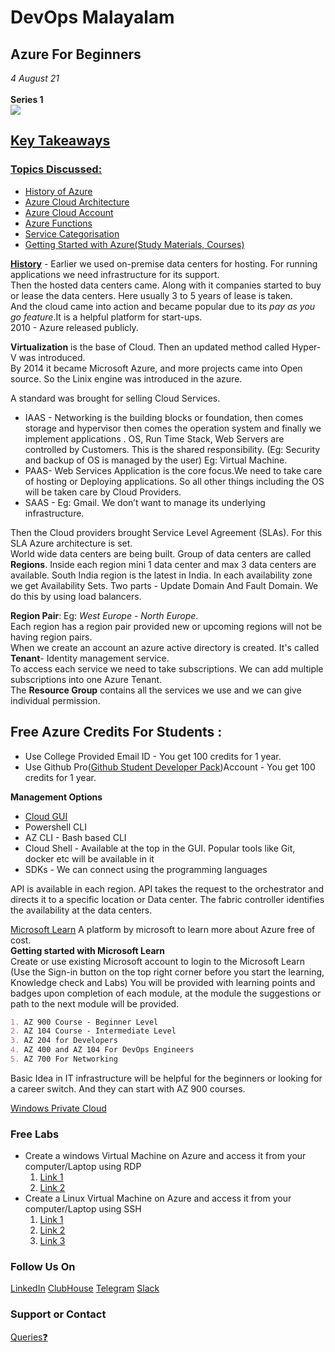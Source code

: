 # DevOps Malayalam

## **Azure For Beginners** 
_4 August 21_ <br>
<br>
**Series 1**  <br> <a href="https://www.youtube.com/watch?v=0XMyp4FSnsw"><img src="https://img.shields.io/badge/YouTube-FF0000?style=for-the-badge&logo=youtube&logoColor=white" />
<br> 

## Key Takeaways

### Topics Discussed:
  * History of Azure
  * Azure Cloud Architecture
  * Azure Cloud Account
  * Azure Functions
  * Service Categorisation
  * Getting Started with Azure(Study Materials, Courses)


**[History](https://www.slideshare.net/MattDeacon/a-brief-history-of-azure)** - Earlier we used on-premise data centers for hosting.  For running applications we need infrastructure for its support. <br>
Then the hosted data centers came. Along with it companies started to buy or lease the data centers. Here usually 3 to 5 years of lease is taken. <br>
And the cloud came into action and became popular due to its _pay as you go feature_.It is a helpful platform for start-ups. <br>
2010 - Azure released publicly. <br>

**Virtualization** is the base of Cloud. Then an updated method called Hyper-V was introduced. <br>
By 2014 it became Microsoft Azure, and more projects came into Open source. So the Linix engine was introduced in the azure. <br>
  
A standard was brought for selling Cloud Services.
  * IAAS - Networking is the building blocks or foundation, then comes storage and hypervisor then comes the operation system and finally we implement applications . OS, Run Time Stack, Web Servers are controlled by Customers. This is the shared responsibility. (Eg: Security and backup of OS is managed by the user) Eg: Virtual Machine.
  * PAAS- Web Services Application is the core focus.We need to take care of hosting or Deploying  applications. So all other things including the OS will be taken care by Cloud Providers.
  * SAAS - Eg: Gmail. We don’t want to manage  its underlying  infrastructure.
  

Then the Cloud providers brought Service Level Agreement (SLAs).  For this SLA Azure architecture is set. <br>
World wide data centers are being built. Group of data centers are called **Regions**. Inside each region mini 1 data center and max 3 data centers are available. South India region is the latest in India. In each availability zone we get Availability Sets. Two parts - Update Domain And Fault Domain. We do this by using load balancers. <br>
  
**Region Pair**: Eg: _West Europe_ - _North Europe_. <br>
Each region has a region pair provided new or upcoming regions will not be having region pairs. <br>
When we create an account an azure active directory is created. It's called **Tenant**- Identity management service. <br> 
To access each service we need to take subscriptions. We can add multiple subscriptions into one Azure Tenant. <br>
The **Resource Group** contains all the services we use and we can give individual permission. <br>

## Free Azure Credits For Students :
* Use College Provided Email ID - You get 100 credits for 1 year.
* Use Github Pro([Github Student Developer Pack](https://education.github.com/pack?sort=popularity&tag=Cloud))Account - You get 100 credits for 1 year.

**Management Options** 
  *  [Cloud GUI](https://portal.azure.com/)
  *  Powershell CLI
  *  AZ CLI - Bash based CLI
  *  Cloud Shell - Available at the top in the GUI. Popular tools like Git, docker etc will be  available in it
  *  SDKs - We can connect using the programming languages 

API  is available in each region. API takes the request to the orchestrator and directs it to a specific location or Data center. The fabric controller identifies the availability at the data centers.

[Microsoft Learn](https://docs.microsoft.com/en-in/learn/) A platform by microsoft to learn more about Azure free of cost. <br>
**Getting started with Microsoft Learn** <br>
Create or use existing Microsoft account to login to the Microsoft Learn (Use the Sign-in button on the top right corner before you start the learning, Knowledge check and Labs)
You will be provided with learning points and badges upon completion of each module, at the module the suggestions or path to the next module  will be provided.

```markdown
1. AZ 900 Course - Beginner Level
2. AZ 104 Course - Intermediate Level
3. AZ 204 for Developers
4. AZ 400 and AZ 104 For DevOps Engineers
5. AZ 700 For Networking
```
Basic Idea in IT infrastructure will be helpful for the beginners or looking for a career switch. And they can start with AZ 900 courses. <br>

[Windows Private Cloud](http://www.davidchappell.com/writing/white_papers/The_Microsoft_Private_Cloud_v1.0--Chappell.pdf)
  
###  Free Labs
  * Create a windows Virtual Machine on Azure and access it from your computer/Laptop  using RDP
      1. [Link 1](https://docs.microsoft.com/en-us/learn/modules/create-windows-virtual-machine-in-azure/3-exercise-create-a-vm)
      2. [Link 2](https://docs.microsoft.com/en-us/learn/modules/create-windows-virtual-machine-in-azure/5-exercise-connect-to-a-windows-vm-using-rdp)
  * Create a Linux Virtual Machine on Azure and access it from your computer/Laptop using SSH
      1. [Link 1](https://docs.microsoft.com/en-us/learn/modules/create-linux-virtual-machine-in-azure/4-exercise-create-a-vm)
      2. [Link 2](https://docs.microsoft.com/en-us/learn/modules/create-linux-virtual-machine-in-azure/3-exercise-generate-ssh-key)
      3. [Link 3](https://docs.microsoft.com/en-us/learn/modules/create-linux-virtual-machine-in-azure/6-exercise-connect-to-a-linux-vm-using-ssh)
  
  
### Follow Us On

[LinkedIn](https://www.linkedin.com/company/devopsmalayalam)
[ClubHouse](https://github.com/DevOps-Malayalam/Test/settings/pages)
[Telegram](https://t.me/joinchat/tninMc2bBGdiY2E1)
[Slack](https://join.slack.com/t/devopsmalayalam/shared_invite/zt-tuws4bts-9ZhKh5snDTuv8m7FiECv~g)

### Support or Contact

[Queries❓](https://docs.google.com/forms/d/e/1FAIpQLSdXmOgcM1zqVVONSZkrQ_twl2D9G8UBesN5OJ4xMZj_yXgebg/viewform)


